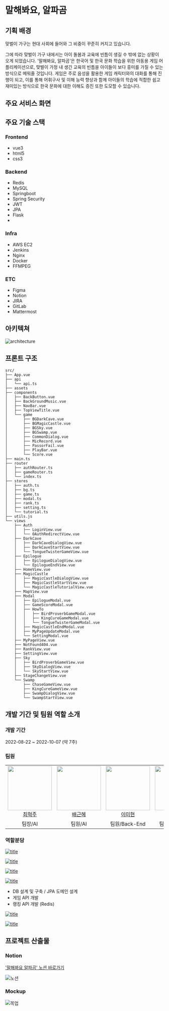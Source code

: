 # 말해봐요, 알파곰

## 기획 배경
맞벌이 가구는 현대 사회에 들어와 그 비중이 꾸준히 커지고 있습니다. 

그에 따라 맞벌이 가구 내에서는 아이 돌봄과 교육에 빈틈이 생길 수 밖에 없는 상황이 오게 되었습니다. 
'말해봐요, 알파곰'은 한국어 및 한국 문화 학습을 위한 아동용 게임 어플리케이션으로,  맞벌이 가정 내 생긴 교육의 빈틈을 아이들이 보다 흥미를 가질 수 있는 방식으로 메워줄 것입니다.
게임은 주로 음성을 활용한 게임 캐릭터와의 대화를 통해 진행이 되고, 이를 통해 어휘구사 및 이해 능력 향상과 함께 아이들의 학습에 적합한 쉽고 재미있는 방식으로 한국 문화에 대한 이해도 증진 또한 도모할 수 있습니다.

## 주요 서비스 화면
## 주요 기술 스택
### Frontend
- vue3
- html5
- css3

### Backend
- Redis
- MySQL
- Springboot
- Spring Security
- JWT
- JPA
- Flask
- 
### Infra
- AWS EC2
- Jenkins
- Nginx
- Docker
- FFMPEG

### ETC
- Figma
- Notion
- JIRA
- GitLab
- Mattermost

## 아키텍쳐
![architecture](README/architecture.png)

## 프론트 구조
```
src/
├── App.vue
├── api
│   └── api.ts
├── assets
├── components
│   ├── BackButton.vue
│   ├── BackGroundMusic.vue
│   ├── NavBar.vue
│   ├── TopViewTitle.vue
│   └── game
│       ├── BGDarkCave.vue
│       ├── BGMagicCastle.vue
│       ├── BGSky.vue
│       ├── BGSwamp.vue
│       ├── CommonDialog.vue
│       ├── MicRecord.vue
│       ├── PassorFail.vue
│       ├── PlayBar.vue
│       └── Score.vue
├── main.ts
├── router
│   ├── authRouter.ts
│   ├── gameRouter.ts
│   └── index.ts
├── stores
│   ├── auth.ts
│   ├── bg.ts
│   ├── game.ts
│   ├── modal.ts
│   ├── rank.ts
│   ├── setting.ts
│   └── tutorial.ts
├── utils.js
└── views
    ├── Auth
    │   ├── LoginView.vue
    │   └── OAuthRedirectView.vue
    ├── DarkCave
    │   ├── DarkCaveDialogView.vue
    │   ├── DarkCaveStartView.vue
    │   └── TongueTwisterGameView.vue
    ├── Epilogue
    │   ├── EpilogueDialogView.vue
    │   └── EpilogueEndView.vue
    ├── HomeView.vue
    ├── MagicCastle
    │   ├── MagicCastleDialogView.vue
    │   ├── MagicCastleStartView.vue
    │   └── MagicCastleTutorialView.vue
    ├── MapView.vue
    ├── Modal
    │   ├── EpilogueModal.vue
    │   ├── GameScoreModal.vue
    │   ├── HowTo
    │   │   ├── BirdProverbGameModal.vue
    │   │   ├── KingCureGameModal.vue
    │   │   └── TongueTwisterGameModal.vue
    │   ├── MagicCastleEndModal.vue
    │   ├── MyPageUpdateModal.vue
    │   └── SettingModal.vue
    ├── MyPageView.vue
    ├── NotFound404.vue
    ├── RankView.vue
    ├── SettingView.vue
    ├── Sky
    │   ├── BirdProverbGameView.vue
    │   ├── SkyDialogView.vue
    │   └── SkyStartView.vue
    ├── StageChangeView.vue
    └── Swamp
        ├── ChaseGameView.vue
        ├── KingCureGameView.vue
        ├── SwampDialogView.vue
        └── SwampStartView.vue
```

## 개발 기간 및 팀원 역할 소개

### 개발 기간
2022-08-22 ~ 2022-10-07 (약 7주)
### 팀원
<table>
    <tr>
        <td height="140px" align="center"> <a href="https://github.com/spaceforvincent">
            <img src="https://avatars.githubusercontent.com/u/77443446?v=4" width="140px" /> <br>최혁주</a> <br>
        </td>
        <td height="140px" align="center"> <a href="https://github.com/hyehye66">
            <img src="https://avatars.githubusercontent.com/u/97655755?v=4" width="140px" /> <br>배근혜</a> <br>
        </td>
        <td height="140px" align="center"> <a href="https://github.com/mhlee21">
            <img src="https://avatars.githubusercontent.com/u/79842676?v=4" width="140px" /> <br>이미현</a> <br>
        </td>
        <td height="140px" align="center"> <a href="https://github.com/Gyeong10">
            <img src="https://avatars.githubusercontent.com/u/97589661?v=4" width="140px" /> <br>박경열</a> <br>
        </td>
        <td height="140px" align="center"> <a href="https://github.com/Hyunbird">
            <img src="https://avatars.githubusercontent.com/u/97654804?v=4" width="140px" /> <br>이현정</a> <br>
        </td>
        <td height="140px" align="center"> <a href="https://github.com/kettle4ot">
            <img src="https://avatars.githubusercontent.com/u/66373647?v=4" width="140px" /> <br>김수빈</a> <br>
        </td>
    </tr>
    <tr>
        <td align="center">
        팀장/AI
        </td>
        <td align="center">
        팀원/AI
        </td>
        <td align="center">
        팀원/Back-End
        </td>
        <td align="center">
        팀원/Back-End
        </td>
        <td align="center">
        팀원/Front-End
        </td>
        <td align="center">
        팀원/Front-End
        </td>
    </tr>
</table>

### 역할분담

[![title](https://img.shields.io/badge/DEVLOPER-최혁주-00BFFF)](https://github.com/spaceforvincent)

[![title](https://img.shields.io/badge/DEVLOPER-배근혜-FFA500)](https://github.com/hyehye66)

[![title](https://img.shields.io/badge/DEVLOPER-이미현-8FBC8F)](https://github.com/mhlee21)

[![title](https://img.shields.io/badge/DEVLOPER-박경열-7FFFD4)](https://github.com/Gyeong10)
- DB 설계 및 구축 / JPA 도메인 설계
- 게임 API 개발
- 랭킹 API 개발 (Redis)

[![title](https://img.shields.io/badge/DEVLOPER-이현정-FFFAFA)](https://github.com/Hyunbird)

[![title](https://img.shields.io/badge/DEVLOPER-김수빈-006400)](https://github.com/kettle4ot)


## 프로젝트 산출물
### Notion
['말해봐요 알파곰' 노션 바로가기](https://aboutvincent.notion.site/by-Alphagom-4fa3f449533243bca058a64bd3925011)

![노션](README/notion.png)

### Mockup
![목업](README/figma.png)

